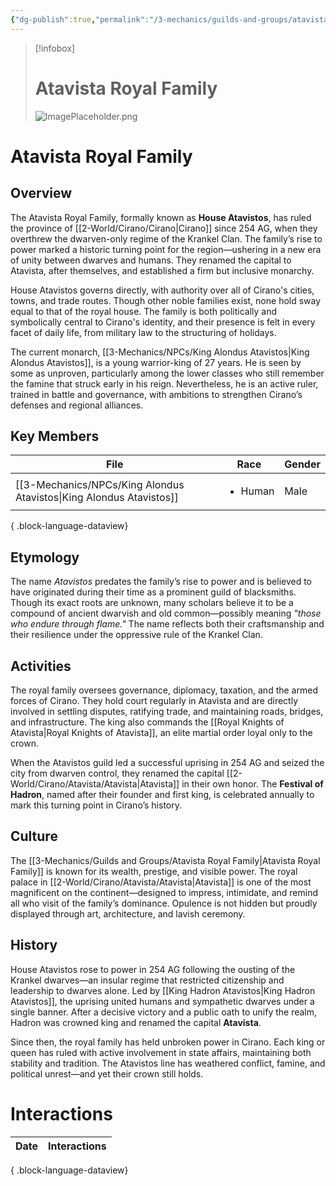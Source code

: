 ```yaml
---
{"dg-publish":true,"permalink":"/3-mechanics/guilds-and-groups/atavista-royal-family/","tags":["Category/Group"]}
---
```




> [!infobox]
> # Atavista Royal Family
> ![ImagePlaceholder.png](/img/user/z_Assets/Placeholder%20Images/ImagePlaceholder.png)

# Atavista Royal Family
## Overview
The Atavista Royal Family, formally known as **House Atavistos**, has ruled the province of [[2-World/Cirano/Cirano\|Cirano]] since 254 AG, when they overthrew the dwarven-only regime of the Krankel Clan. The family’s rise to power marked a historic turning point for the region—ushering in a new era of unity between dwarves and humans. They renamed the capital to Atavista, after themselves, and established a firm but inclusive monarchy.

House Atavistos governs directly, with authority over all of Cirano's cities, towns, and trade routes. Though other noble families exist, none hold sway equal to that of the royal house. The family is both politically and symbolically central to Cirano's identity, and their presence is felt in every facet of daily life, from military law to the structuring of holidays.

The current monarch, [[3-Mechanics/NPCs/King Alondus Atavistos\|King Alondus Atavistos]], is a young warrior-king of 27 years. He is seen by some as unproven, particularly among the lower classes who still remember the famine that struck early in his reign. Nevertheless, he is an active ruler, trained in battle and governance, with ambitions to strengthen Cirano’s defenses and regional alliances.

## Key Members
| File                                                                   | Race                    | Gender |
| ---------------------------------------------------------------------- | ----------------------- | ------ |
| [[3-Mechanics/NPCs/King Alondus Atavistos\|King Alondus Atavistos]] | <ul><li>Human</li></ul> | Male   |

{ .block-language-dataview}

## Etymology
The name _Atavistos_ predates the family’s rise to power and is believed to have originated during their time as a prominent guild of blacksmiths. Though its exact roots are unknown, many scholars believe it to be a compound of ancient dwarvish and old common—possibly meaning _"those who endure through flame."_ The name reflects both their craftsmanship and their resilience under the oppressive rule of the Krankel Clan.

## Activities
The royal family oversees governance, diplomacy, taxation, and the armed forces of Cirano. They hold court regularly in Atavista and are directly involved in settling disputes, ratifying trade, and maintaining roads, bridges, and infrastructure. The king also commands the [[Royal Knights of Atavista\|Royal Knights of Atavista]], an elite martial order loyal only to the crown.

When the Atavistos guild led a successful uprising in 254 AG and seized the city from dwarven control, they renamed the capital [[2-World/Cirano/Atavista/Atavista\|Atavista]] in their own honor. The **Festival of Hadron**, named after their founder and first king, is celebrated annually to mark this turning point in Cirano’s history.

## Culture
The [[3-Mechanics/Guilds and Groups/Atavista Royal Family\|Atavista Royal Family]] is known for its wealth, prestige, and visible power. The royal palace in [[2-World/Cirano/Atavista/Atavista\|Atavista]] is one of the most magnificent on the continent—designed to impress, intimidate, and remind all who visit of the family’s dominance. Opulence is not hidden but proudly displayed through art, architecture, and lavish ceremony.

## History
House Atavistos rose to power in 254 AG following the ousting of the Krankel dwarves—an insular regime that restricted citizenship and leadership to dwarves alone. Led by [[King Hadron Atavistos\|King Hadron Atavistos]], the uprising united humans and sympathetic dwarves under a single banner. After a decisive victory and a public oath to unify the realm, Hadron was crowned king and renamed the capital **Atavista**.

Since then, the royal family has held unbroken power in Cirano. Each king or queen has ruled with active involvement in state affairs, maintaining both stability and tradition. The Atavistos line has weathered conflict, famine, and political unrest—and yet their crown still holds.

# Interactions
| Date | Interactions |
| ---- | ------------ |

{ .block-language-dataview}
